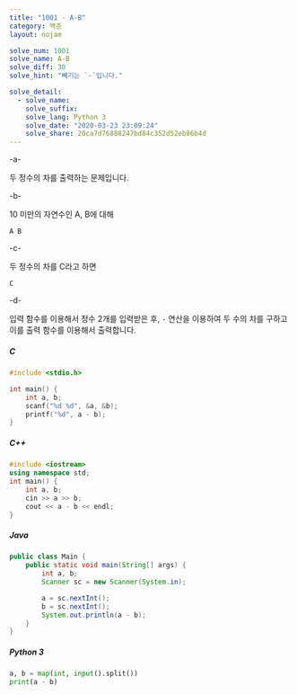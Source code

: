 ```yaml
---
title: "1001 - A-B"
category: 백준
layout: nojam

solve_num: 1001
solve_name: A-B
solve_diff: 30
solve_hint: "빼기는 `-`입니다."

solve_detail:
  - solve_name:
    solve_suffix:
    solve_lang: Python 3
    solve_date: "2020-03-23 23:09:24"
    solve_share: 20ca7d76888247bd84c352d52eb86b4d
---
```


-a-

두 정수의 차를 출력하는 문제입니다.

-b-

10 미만의 자연수인 A, B에 대해

```
A B
```

-c-

두 정수의 차를 C라고 하면

```
C
```

-d-

입력 함수를 이용해서 정수 2개를 입력받은 후, `-` 연산을 이용하여 두 수의 차를 구하고 이를 출력 함수를 이용해서 출력합니다.

##### C

```c
#include <stdio.h>

int main() {
    int a, b;
    scanf("%d %d", &a, &b);
    printf("%d", a - b);
}
```

##### C++

```cpp
#include <iostream>
using namespace std;
int main() {
    int a, b;
    cin >> a >> b;
    cout << a - b << endl;
}
```

##### Java

```java
public class Main {
    public static void main(String[] args) {
        int a, b;
        Scanner sc = new Scanner(System.in);

        a = sc.nextInt();
        b = sc.nextInt();
        System.out.println(a - b);
    }
}
```

##### Python 3

```python
a, b = map(int, input().split())
print(a - b)
```
